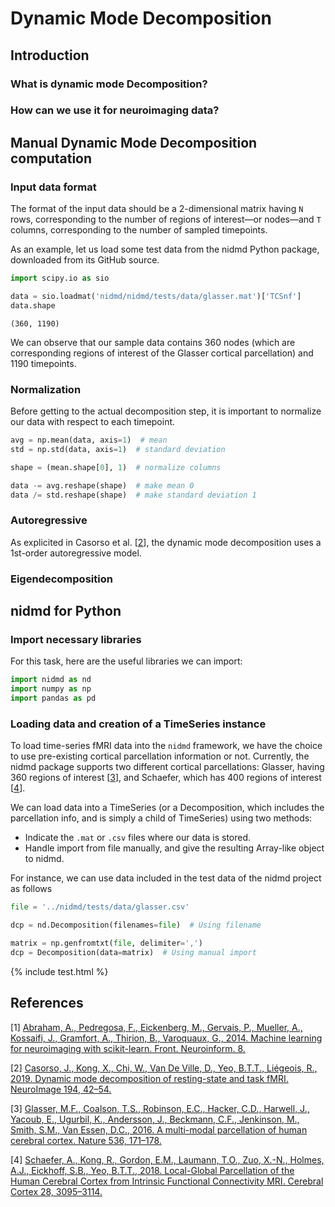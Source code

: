 # Dynamic Mode Decomposition



## Introduction

### What is dynamic mode Decomposition?

### How can we use it for neuroimaging data?

## Manual Dynamic Mode Decomposition computation

### Input data format

The format of the input data should be a 2-dimensional matrix having `N` rows, corresponding to the number of regions of interest—or nodes—and `T` columns, corresponding to the number of sampled timepoints.

As an example, let us load some test data from the nidmd Python package, downloaded from its GitHub source.


``` python
import scipy.io as sio

data = sio.loadmat('nidmd/nidmd/tests/data/glasser.mat')['TCSnf']
data.shape
```

```
(360, 1190)
```

We can observe that our sample data contains 360 nodes (which are corresponding regions of interest of the Glasser cortical parcellation) and 1190 timepoints.

### Normalization

Before getting to the actual decomposition step, it is important to normalize our data with respect to each timepoint.

``` python
avg = np.mean(data, axis=1)  # mean
std = np.std(data, axis=1)  # standard deviation

shape = (mean.shape[0], 1)  # normalize columns

data -= avg.reshape(shape)  # make mean 0
data /= std.reshape(shape)  # make standard deviation 1
```

### Autoregressive

As explicited in Casorso et al. [[2](#references)], the dynamic mode decomposition uses a 1st-order autoregressive model. 

### Eigendecomposition


## nidmd for Python

### Import necessary libraries

For this task, here are the useful libraries we can import:

``` python
import nidmd as nd
import numpy as np
import pandas as pd
```

### Loading data and creation of a TimeSeries instance

To load time-series fMRI data into the `nidmd` framework, we have the choice to use pre-existing cortical parcellation information or not. Currently, the nidmd package supports two different cortical parcellations: Glasser, having 360 regions of interest [[3](#references)], and Schaefer, which has 400 regions of interest [[4](#references)].

We can load data into a TimeSeries (or a Decomposition, which includes the parcellation info, and is simply a child of TimeSeries) using two methods:

* Indicate the `.mat` or `.csv` files where our data is stored.
* Handle import from file manually, and give the resulting Array-like object to nidmd.

For instance, we can use data included in the test data of the nidmd project as follows

``` python
file = '../nidmd/tests/data/glasser.csv'

dcp = nd.Decomposition(filenames=file)  # Using filename

matrix = np.genfromtxt(file, delimiter=',')
dcp = Decomposition(data=matrix)  # Using manual import
```





{% include test.html %}



## References

[1] <a href="https://doi.org/10.3389/fninf.2014.00014" target="_blank">Abraham, A., Pedregosa, F., Eickenberg, M., Gervais, P., Mueller, A., Kossaifi, J., Gramfort, A., Thirion, B., Varoquaux, G., 2014. Machine learning for neuroimaging with scikit-learn. Front. Neuroinform. 8.</a>

[2] <a href="https://doi.org/10.1016/j.neuroimage.2019.03.019" target="_blank">Casorso, J., Kong, X., Chi, W., Van De Ville, D., Yeo, B.T.T., Liégeois, R., 2019. Dynamic mode decomposition of resting-state and task fMRI. NeuroImage 194, 42–54.</a>

[3] <a href="https://doi.org/10.1038/nature18933" target="_blank">Glasser, M.F., Coalson, T.S., Robinson, E.C., Hacker, C.D., Harwell, J., Yacoub, E., Ugurbil, K., Andersson, J., Beckmann, C.F., Jenkinson, M., Smith, S.M., Van Essen, D.C., 2016. A multi-modal parcellation of human cerebral cortex. Nature 536, 171–178.</a>

[4] <a href="https://doi.org/10.1093/cercor/bhx179" target="_blank">Schaefer, A., Kong, R., Gordon, E.M., Laumann, T.O., Zuo, X.-N., Holmes, A.J., Eickhoff, S.B., Yeo, B.T.T., 2018. Local-Global Parcellation of the Human Cerebral Cortex from Intrinsic Functional Connectivity MRI. Cerebral Cortex 28, 3095–3114.</a>

